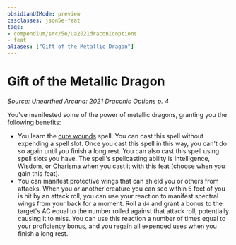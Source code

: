 ```yaml
---
obsidianUIMode: preview
cssclasses: json5e-feat
tags:
- compendium/src/5e/ua2021draconicoptions
- feat
aliases: ["Gift of the Metallic Dragon"]
---
```

# Gift of the Metallic Dragon
*Source: Unearthed Arcana: 2021 Draconic Options p. 4*  

You've manifested some of the power of metallic dragons, granting you the following benefits:

- You learn the [cure wounds](/Systems/5e/spells/cure-wounds.md) spell. You can cast this spell without expending a spell slot. Once you cast this spell in this way, you can't do so again until you finish a long rest. You can also cast this spell using spell slots you have. The spell's spellcasting ability is Intelligence, Wisdom, or Charisma when you cast it with this feat (choose when you gain this feat).  
- You can manifest protective wings that can shield you or others from attacks. When you or another creature you can see within 5 feet of you is hit by an attack roll, you can use your reaction to manifest spectral wings from your back for a moment. Roll a `d4` and grant a bonus to the target's AC equal to the number rolled against that attack roll, potentially causing it to miss. You can use this reaction a number of times equal to your proficiency bonus, and you regain all expended uses when you finish a long rest.